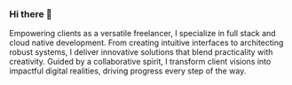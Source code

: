 ### Hi there 👋

Empowering clients as a versatile freelancer, I specialize in full stack and cloud native development. From creating intuitive interfaces to architecting robust systems, I deliver innovative solutions that blend practicality with creativity. Guided by a collaborative spirit, I transform client visions into impactful digital realities, driving progress every step of the way.


<!--
**MatamandoKalilani/MatamandoKalilani** is a ✨ _special_ ✨ repository because its `README.md` (this file) appears on your GitHub profile.

Here are some ideas to get you started:

- 🔭 I’m currently working on ...
- 🌱 I’m currently learning ...
- 👯 I’m looking to collaborate on ...
- 🤔 I’m looking for help with ...
- 💬 Ask me about ...
- 📫 How to reach me: ...
- 😄 Pronouns: ...
- ⚡ Fun fact: ...
-->
